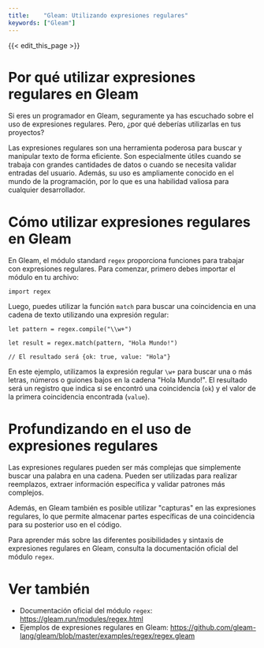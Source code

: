 ```yaml
---
title:    "Gleam: Utilizando expresiones regulares"
keywords: ["Gleam"]
---
```


{{< edit_this_page >}}

# Por qué utilizar expresiones regulares en Gleam

Si eres un programador en Gleam, seguramente ya has escuchado sobre el uso de expresiones regulares. Pero, ¿por qué deberías utilizarlas en tus proyectos?

Las expresiones regulares son una herramienta poderosa para buscar y manipular texto de forma eficiente. Son especialmente útiles cuando se trabaja con grandes cantidades de datos o cuando se necesita validar entradas del usuario. Además, su uso es ampliamente conocido en el mundo de la programación, por lo que es una habilidad valiosa para cualquier desarrollador.

# Cómo utilizar expresiones regulares en Gleam

En Gleam, el módulo standard `regex` proporciona funciones para trabajar con expresiones regulares. Para comenzar, primero debes importar el módulo en tu archivo:

```Gleam
import regex
```

Luego, puedes utilizar la función `match` para buscar una coincidencia en una cadena de texto utilizando una expresión regular:

```Gleam
let pattern = regex.compile("\\w+")

let result = regex.match(pattern, "Hola Mundo!")

// El resultado será {ok: true, value: "Hola"}
```

En este ejemplo, utilizamos la expresión regular `\w+` para buscar una o más letras, números o guiones bajos en la cadena "Hola Mundo!". El resultado será un registro que indica si se encontró una coincidencia (`ok`) y el valor de la primera coincidencia encontrada (`value`).

# Profundizando en el uso de expresiones regulares

Las expresiones regulares pueden ser más complejas que simplemente buscar una palabra en una cadena. Pueden ser utilizadas para realizar reemplazos, extraer información específica y validar patrones más complejos.

Además, en Gleam también es posible utilizar "capturas" en las expresiones regulares, lo que permite almacenar partes específicas de una coincidencia para su posterior uso en el código.

Para aprender más sobre las diferentes posibilidades y sintaxis de expresiones regulares en Gleam, consulta la documentación oficial del módulo `regex`.

# Ver también

- Documentación oficial del módulo `regex`: https://gleam.run/modules/regex.html
- Ejemplos de expresiones regulares en Gleam: https://github.com/gleam-lang/gleam/blob/master/examples/regex/regex.gleam